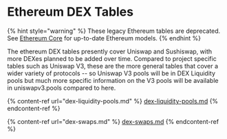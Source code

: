 # Ethereum DEX Tables

{% hint style="warning" %}
These legacy Ethereum tables are deprecated. See [Ethereum Core](../../ethereum-core-tables.md) for up-to-date Ethereum models.
{% endhint %}

The ethereum DEX tables presently cover Uniswap and Sushiswap, with more DEXes planned to be added over time. Compared to project specific tables such as Uniswap V3, these are the more general tables that cover a wider variety of protocols -- so Uniswap V3 pools will be in DEX Liquidity pools but much more specific information on the V3 pools will be available in uniswapv3.pools compared to here.

{% content-ref url="dex-liquidity-pools.md" %}
[dex-liquidity-pools.md](dex-liquidity-pools.md)
{% endcontent-ref %}

{% content-ref url="dex-swaps.md" %}
[dex-swaps.md](dex-swaps.md)
{% endcontent-ref %}


